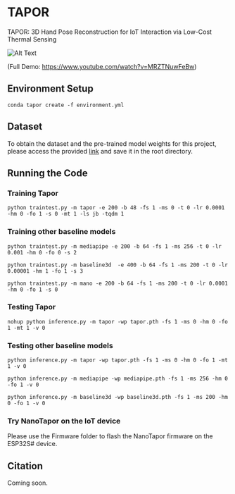 


# TAPOR

TAPOR: 3D Hand Pose Reconstruction for IoT Interaction via Low-Cost Thermal Sensing

![Alt Text](figures/short_demo1(1).gif)

(Full Demo: https://www.youtube.com/watch?v=MRZTNuwFeBw) 


## Environment Setup
```
conda tapor create -f environment.yml
```

## Dataset

To obtain the dataset and the pre-trained model weights for this project, please access the provided [link](https://drive.google.com/drive/folders/1qCkaUHxPGxaJgvPovI4fizwN5m1PztR9?usp=sharing) and save it in the root directory. 

## Running the Code

### Training Tapor 
```
python traintest.py -m tapor -e 200 -b 48 -fs 1 -ms 0 -t 0 -lr 0.0001 -hm 0 -fo 1 -s 0 -mt 1 -ls jb -tqdm 1 

```
### Training other baseline models
```
python traintest.py -m mediapipe -e 200 -b 64 -fs 1 -ms 256 -t 0 -lr 0.001 -hm 0 -fo 0 -s 2 

python traintest.py -m baseline3d  -e 400 -b 64 -fs 1 -ms 200 -t 0 -lr 0.00001 -hm 1 -fo 1 -s 3 

python traintest.py -m mano -e 200 -b 64 -fs 1 -ms 200 -t 0 -lr 0.0001 -hm 0 -fo 1 -s 0 
```

### Testing Tapor
```
nohup python inference.py -m tapor -wp tapor.pth -fs 1 -ms 0 -hm 0 -fo 1 -mt 1 -v 0 

```
### Testing other baseline models
```
python inference.py -m tapor -wp tapor.pth -fs 1 -ms 0 -hm 0 -fo 1 -mt 1 -v 0 

python inference.py -m mediapipe -wp mediapipe.pth -fs 1 -ms 256 -hm 0 -fo 1 -v 0 

python inference.py -m baseline3d -wp baseline3d.pth -fs 1 -ms 200 -hm 0 -fo 1 -v 0 

```

### Try NanoTapor on the IoT device
Please use the Firmware folder to flash the NanoTapor firmware on the ESP32S# device.

## Citation

Coming soon.
